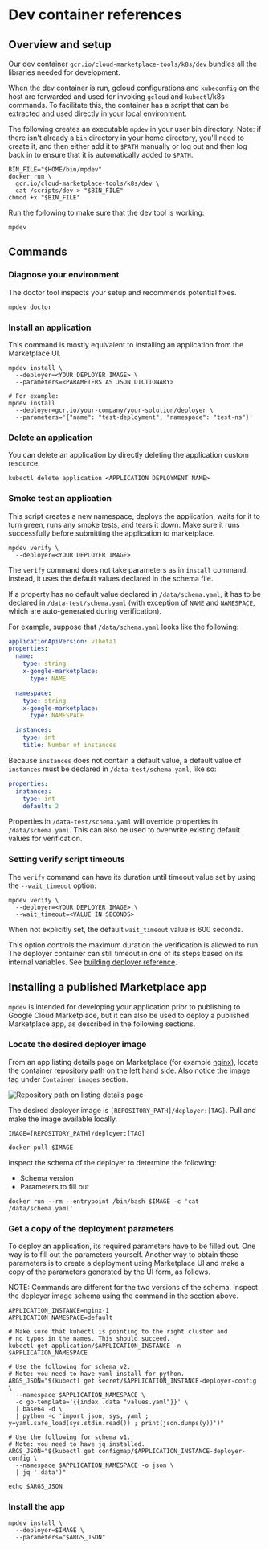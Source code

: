 # Dev container references

## Overview and setup

Our dev container `gcr.io/cloud-marketplace-tools/k8s/dev`
bundles all the libraries needed for development.

When the dev container is run, gcloud configurations and
`kubeconfig` on the host are forwarded and used for invoking
`gcloud` and `kubectl`/k8s commands. To facilitate this,
the container has a script that can be extracted and used
directly in your local environment.

The following creates an executable `mpdev` in your user bin
directory. Note: if there isn't already a `bin` directory in
your home directory, you'll need to create it, and then either
add it to `$PATH` manually or log out and then log back in to
ensure that it is automatically added to `$PATH`.

```shell
BIN_FILE="$HOME/bin/mpdev"
docker run \
  gcr.io/cloud-marketplace-tools/k8s/dev \
  cat /scripts/dev > "$BIN_FILE"
chmod +x "$BIN_FILE"
```

Run the following to make sure that the dev tool is working:

```shell
mpdev
```

## Commands

### Diagnose your environment

The doctor tool inspects your setup and recommends potential
fixes.

```shell
mpdev doctor
```

### Install an application

This command is mostly equivalent to installing an application
from the Marketplace UI.

```shell
mpdev install \
  --deployer=<YOUR DEPLOYER IMAGE> \
  --parameters=<PARAMETERS AS JSON DICTIONARY>

# For example:
mpdev install
  --deployer=gcr.io/your-company/your-solution/deployer \
  --parameters='{"name": "test-deployment", "namespace": "test-ns"}'
```

### Delete an application

You can delete an application by directly deleting the application
custom resource.

```shell
kubectl delete application <APPLICATION DEPLOYMENT NAME>
```

### Smoke test an application

This script creates a new namespace, deploys the application, waits
for it to turn green, runs any smoke tests, and tears it down.
Make sure it runs successfully before submitting the application to marketplace.

```shell
mpdev verify \
  --deployer=<YOUR DEPLOYER IMAGE>
```

The `verify` command does not take parameters as in `install` command.
Instead, it uses the default values declared in the schema file.

If a property has no default value declared in `/data/schema.yaml`,
it has to be declared in `/data-test/schema.yaml` (with exception
of `NAME` and `NAMESPACE`, which are auto-generated during verification).

For example, suppose that `/data/schema.yaml` looks like the following:

```yaml
applicationApiVersion: v1beta1
properties:
  name:
    type: string
    x-google-marketplace:
      type: NAME

  namespace:
    type: string
    x-google-marketplace:
      type: NAMESPACE

  instances:
    type: int
    title: Number of instances
```

Because `instances` does not contain a default value, a default value of
`instances` must be declared in `/data-test/schema.yaml`, like so:

```yaml
properties:
  instances:
    type: int
    default: 2
```

Properties in `/data-test/schema.yaml` will override properties in
`/data/schema.yaml`. This can also be used to overwrite existing default
values for verification.

### Setting verify script timeouts

The `verify` command can have its duration until timeout value set by using
the `--wait_timeout` option:

```shell
mpdev verify \
  --deployer=<YOUR DEPLOYER IMAGE> \
  --wait_timeout=<VALUE IN SECONDS>
```

When not explicitly set, the default `wait_timeout` value is 600 seconds.

This option controls the maximum duration the verification is allowed to run.
The deployer container can still timeout in one of its steps based on its
internal variables. See [building deployer reference](building-deployer.md).

## Installing a published Marketplace app

`mpdev` is intended for developing your application prior to publishing to
Google Cloud Marketplace, but it can also be used to deploy a published
Marketplace app, as described in the following sections.

### Locate the desired deployer image

From an app listing details page on Marketplace (for example
[nginx](https://console.cloud.google.com/marketplace/details/google/nginx)),
locate the container repository path on the left hand side. Also notice
the image tag under `Container images` section.

![Repository path on listing details page](images/repository-path.png)

The desired deployer image is `[REPOSITORY_PATH]/deployer:[TAG]`.
Pull and make the image available locally.

```shell
IMAGE=[REPOSITORY_PATH]/deployer:[TAG]

docker pull $IMAGE
```

Inspect the schema of the deployer to determine the following:
- Schema version
- Parameters to fill out

```shell
docker run --rm --entrypoint /bin/bash $IMAGE -c 'cat /data/schema.yaml'
```

### Get a copy of the deployment parameters

To deploy an application, its required parameters have to be filled out.
One way is to fill out the parameters yourself. Another way to obtain these
parameters is to create a deployment using Marketplace UI and make a copy
of the parameters generated by the UI form, as follows.

NOTE: Commands are different for the two versions of the schema.
Inspect the deployer image schema using the command in the section above.

```shell
APPLICATION_INSTANCE=nginx-1
APPLICATION_NAMESPACE=default

# Make sure that kubectl is pointing to the right cluster and
# no typos in the names. This should succeed.
kubectl get application/$APPLICATION_INSTANCE -n $APPLICATION_NAMESPACE

# Use the following for schema v2.
# Note: you need to have yaml install for python.
ARGS_JSON="$(kubectl get secret/$APPLICATION_INSTANCE-deployer-config \
  --namespace $APPLICATION_NAMESPACE \
  -o go-template='{{index .data "values.yaml"}}' \
  | base64 -d \
  | python -c 'import json, sys, yaml ; y=yaml.safe_load(sys.stdin.read()) ; print(json.dumps(y))')"

# Use the following for schema v1.
# Note: you need to have jq installed.
ARGS_JSON="$(kubectl get configmap/$APPLICATION_INSTANCE-deployer-config \
  --namespace $APPLICATION_NAMESPACE -o json \
  | jq '.data')"

echo $ARGS_JSON
```

### Install the app

```shell
mpdev install \
  --deployer=$IMAGE \
  --parameters="$ARGS_JSON"
```
